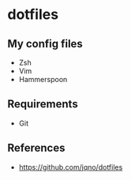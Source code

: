 # dotfiles

## My config files

- Zsh
- Vim
- Hammerspoon

## Requirements

- Git

## References

- https://github.com/jqno/dotfiles